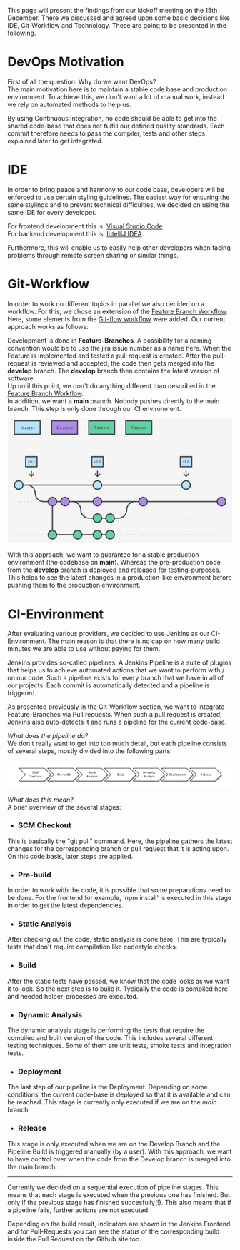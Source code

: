 This page will present the findings from our kickoff meeting on the 15th December.
There we discussed and agreed upon some basic decisions like IDE, Git-Workflow and Technology.
These are going to be presented in the following.

# DevOps Motivation

First of all the question: Why do we want DevOps? <br>
The main motivation here is to maintain a stable code base and production environment.
To achieve this, we don't want a lot of manual work, instead we rely on automated methods to help us.

By using Continuous Integration, no code should be able to get into the shared code-base that does not fulfill our defined quality standards.
Each commit therefore needs to pass the compiler, tests and other steps explained later to get integrated.


# IDE

In order to bring peace and harmony to our code base, developers will be enforced to use certain styling guidelines.
The easiest way for ensuring the same stylings and to prevent technical difficulties, we decided on using the same IDE for every developer.

For frontend development this is: [Visual Studio Code](https://code.visualstudio.com/). <br>
For backend development this is: [IntelliJ IDEA](https://www.jetbrains.com/de-de/idea/). <br>

Furthermore, this will enable us to easily help other developers when facing problems through remote screen sharing or similar things.


# Git-Workflow

In order to work on different topics in parallel we also decided on a workflow.
For this, we chose an extension of the [Feature Branch Workflow](https://www.atlassian.com/de/git/tutorials/comparing-workflows/feature-branch-workflow). Here, some elements from the [Git-flow workflow](https://www.atlassian.com/de/git/tutorials/comparing-workflows/gitflow-workflow) were added.
Our current approach works as follows:

Development is done in **Feature-Branches**. A possibility for a naming convention would be to use the jira issue number as a name here.
When the Feature is implemented and tested a pull request is created.
After the pull-request is reviewed and accepted, the code then gets merged into the **develop** branch.
The **develop** branch then contains the latest version of software.
<br>
Up until this point, we don't do anything different than described in the [Feature Branch Workflow](https://www.atlassian.com/de/git/tutorials/comparing-workflows/feature-branch-workflow).
<br>
In addition, we want a **main** branch. Nobody pushes directly to the main branch. This step is only done through our CI environment.

![Git-Workflow](./Images/gitWorkflow.png)



With this approach, we want to guarantee for a stable production environment (the codebase on **main**). Whereas the pre-production code from the **develop** branch is deployed and released for testing-purposes. This helps to see the latest changes in a production-like environment before pushing them to the production environment.


# CI-Environment

After evaluating various providers, we decided to use Jenkins as our CI-Environment.
The main reason is that there is no cap on how many build minutes we are able to use without paying for them.

Jenkins provides so-called pipelines. A Jenkins Pipeline is a suite of plugins that helps us to achieve automated actions that we want to perform with / on our code.
Such a pipeline exists for every branch that we have in all of our projects.
Each commit is automatically detected and a pipeline is triggered.

As presented previously in the Git-Workflow section, we want to integrate Feature-Branches via Pull requests.
When such a pull request is created, Jenkins also auto-detects it and runs a pipeline for the current code-base.

*What does the pipeline do?* <br>
We don't really want to get into too much detail, but each pipeline consists of several steps, mostly divided into the following parts:


![Pipeline Stages](./Images/Pipeline-Stages.png)

*What does this mean?* <br>
A brief overview of the several stages:

- ### SCM Checkout
This is basically the "git pull" command. Here, the pipeline gathers the latest changes for the corresponding branch or pull request that it is acting upon.
On this code basis, later steps are applied.

- ### Pre-build
In order to work with the code, it is possible that some preparations need to be done.
For the frontend for example, 'npm install' is executed in this stage in order to get the latest dependencies.

- ### Static Analysis
After checking out the code, static analysis is done here. This are typically tests that don't require compilation like codestyle checks.


- ### Build
After the static tests have passed, we know that the code looks as we want it to look. So the next step is to build it.
Typically the code is compiled here and needed helper-processes are executed.

- ### Dynamic Analysis
The dynamic analysis stage is performing the tests that require the compiled and built version of the code.
This includes several different testing techniques. Some of them are unit tests, smoke tests and integration tests.

- ### Deployment
The last step of our pipeline is the Deployment. Depending on some conditions, the current code-base is deployed so that it is available and can be reached.
This stage is currently only executed if we are on the *main* branch.

- ### Release
This stage is only executed when we are on the Develop Branch and the Pipeline Build is triggered manually (by a user).
With this approach, we want to have control over when the code from the Develop branch is merged into the main branch.

---

Currently we decided on a sequential execution of pipeline stages. This means that each stage is executed when the previous one has finished.
But only if the previous stage has finished succesfully(!).
This also means that if a pipeline fails, further actions are not executed.

Depending on the build result, indicators are shown in the Jenkins Frontend and for Pull-Requests you can see the status of the corresponding build inside the Pull Request on the Github site too.